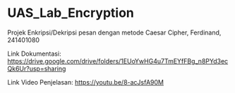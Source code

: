 # UAS_Lab_Encryption
Projek Enkripsi/Dekripsi pesan dengan metode Caesar Cipher, Ferdinand, 241401080

Link Dokumentasi:
https://drive.google.com/drive/folders/1EUoYwHG4u7TmEYfFBg_n8PYd3ecQk6Ur?usp=sharing

Link Video Penjelasan:
https://youtu.be/8-acJsfA90M
